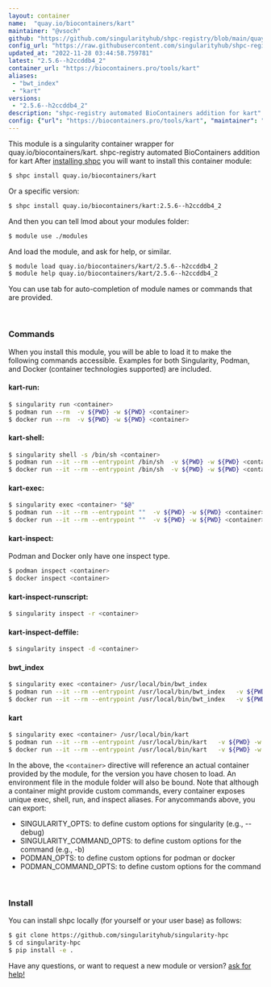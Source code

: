 ```yaml
---
layout: container
name:  "quay.io/biocontainers/kart"
maintainer: "@vsoch"
github: "https://github.com/singularityhub/shpc-registry/blob/main/quay.io/biocontainers/kart/container.yaml"
config_url: "https://raw.githubusercontent.com/singularityhub/shpc-registry/main/quay.io/biocontainers/kart/container.yaml"
updated_at: "2022-11-28 03:44:58.759781"
latest: "2.5.6--h2ccddb4_2"
container_url: "https://biocontainers.pro/tools/kart"
aliases:
 - "bwt_index"
 - "kart"
versions:
 - "2.5.6--h2ccddb4_2"
description: "shpc-registry automated BioContainers addition for kart"
config: {"url": "https://biocontainers.pro/tools/kart", "maintainer": "@vsoch", "description": "shpc-registry automated BioContainers addition for kart", "latest": {"2.5.6--h2ccddb4_2": "sha256:56652c970bb60463bdecca7402a51fc689e6f4addac1d48263b6461edd9d0f6c"}, "tags": {"2.5.6--h2ccddb4_2": "sha256:56652c970bb60463bdecca7402a51fc689e6f4addac1d48263b6461edd9d0f6c"}, "docker": "quay.io/biocontainers/kart", "aliases": {"bwt_index": "/usr/local/bin/bwt_index", "kart": "/usr/local/bin/kart"}}
---
```


This module is a singularity container wrapper for quay.io/biocontainers/kart.
shpc-registry automated BioContainers addition for kart
After [installing shpc](#install) you will want to install this container module:


```bash
$ shpc install quay.io/biocontainers/kart
```

Or a specific version:

```bash
$ shpc install quay.io/biocontainers/kart:2.5.6--h2ccddb4_2
```

And then you can tell lmod about your modules folder:

```bash
$ module use ./modules
```

And load the module, and ask for help, or similar.

```bash
$ module load quay.io/biocontainers/kart/2.5.6--h2ccddb4_2
$ module help quay.io/biocontainers/kart/2.5.6--h2ccddb4_2
```

You can use tab for auto-completion of module names or commands that are provided.

<br>

### Commands

When you install this module, you will be able to load it to make the following commands accessible.
Examples for both Singularity, Podman, and Docker (container technologies supported) are included.

#### kart-run:

```bash
$ singularity run <container>
$ podman run --rm  -v ${PWD} -w ${PWD} <container>
$ docker run --rm  -v ${PWD} -w ${PWD} <container>
```

#### kart-shell:

```bash
$ singularity shell -s /bin/sh <container>
$ podman run --it --rm --entrypoint /bin/sh  -v ${PWD} -w ${PWD} <container>
$ docker run --it --rm --entrypoint /bin/sh  -v ${PWD} -w ${PWD} <container>
```

#### kart-exec:

```bash
$ singularity exec <container> "$@"
$ podman run --it --rm --entrypoint ""  -v ${PWD} -w ${PWD} <container> "$@"
$ docker run --it --rm --entrypoint ""  -v ${PWD} -w ${PWD} <container> "$@"
```

#### kart-inspect:

Podman and Docker only have one inspect type.

```bash
$ podman inspect <container>
$ docker inspect <container>
```

#### kart-inspect-runscript:

```bash
$ singularity inspect -r <container>
```

#### kart-inspect-deffile:

```bash
$ singularity inspect -d <container>
```


#### bwt_index

```bash
$ singularity exec <container> /usr/local/bin/bwt_index
$ podman run --it --rm --entrypoint /usr/local/bin/bwt_index   -v ${PWD} -w ${PWD} <container> -c " $@"
$ docker run --it --rm --entrypoint /usr/local/bin/bwt_index   -v ${PWD} -w ${PWD} <container> -c " $@"
```


#### kart

```bash
$ singularity exec <container> /usr/local/bin/kart
$ podman run --it --rm --entrypoint /usr/local/bin/kart   -v ${PWD} -w ${PWD} <container> -c " $@"
$ docker run --it --rm --entrypoint /usr/local/bin/kart   -v ${PWD} -w ${PWD} <container> -c " $@"
```



In the above, the `<container>` directive will reference an actual container provided
by the module, for the version you have chosen to load. An environment file in the
module folder will also be bound. Note that although a container
might provide custom commands, every container exposes unique exec, shell, run, and
inspect aliases. For anycommands above, you can export:

 - SINGULARITY_OPTS: to define custom options for singularity (e.g., --debug)
 - SINGULARITY_COMMAND_OPTS: to define custom options for the command (e.g., -b)
 - PODMAN_OPTS: to define custom options for podman or docker
 - PODMAN_COMMAND_OPTS: to define custom options for the command

<br>

### Install

You can install shpc locally (for yourself or your user base) as follows:

```bash
$ git clone https://github.com/singularityhub/singularity-hpc
$ cd singularity-hpc
$ pip install -e .
```

Have any questions, or want to request a new module or version? [ask for help!](https://github.com/singularityhub/singularity-hpc/issues)